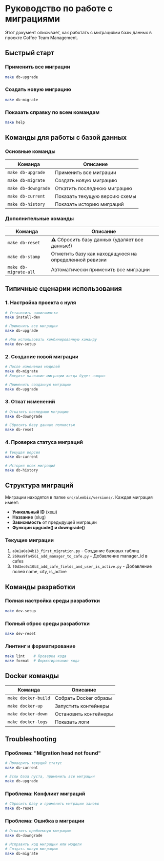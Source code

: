 # Руководство по работе с миграциями

Этот документ описывает, как работать с миграциями базы данных в проекте Coffee Team Management.

## Быстрый старт

### Применить все миграции
```bash
make db-upgrade
```

### Создать новую миграцию
```bash
make db-migrate
```

### Показать справку по всем командам
```bash
make help
```

## Команды для работы с базой данных

### Основные команды

| Команда | Описание |
|---------|----------|
| `make db-upgrade` | Применить все миграции |
| `make db-migrate` | Создать новую миграцию |
| `make db-downgrade` | Откатить последнюю миграцию |
| `make db-current` | Показать текущую версию схемы |
| `make db-history` | Показать историю миграций |

### Дополнительные команды

| Команда | Описание |
|---------|----------|
| `make db-reset` | ⚠️ Сбросить базу данных (удаляет все данные!) |
| `make db-stamp` | Отметить базу как находящуюся на определенной ревизии |
| `make db-migrate-all` | Автоматически применить все миграции |

## Типичные сценарии использования

### 1. Настройка проекта с нуля
```bash
# Установить зависимости
make install-dev

# Применить все миграции
make db-upgrade

# Или использовать комбинированную команду
make dev-setup
```

### 2. Создание новой миграции
```bash
# После изменения моделей
make db-migrate
# Введите название миграции когда будет запрос

# Применить созданную миграцию
make db-upgrade
```

### 3. Откат изменений
```bash
# Откатить последнюю миграцию
make db-downgrade

# Сбросить базу данных полностью
make db-reset
```

### 4. Проверка статуса миграций
```bash
# Текущая версия
make db-current

# История всех миграций
make db-history
```

## Структура миграций

Миграции находятся в папке `src/alembic/versions/`. Каждая миграция имеет:

- **Уникальный ID** (хеш)
- **Название** (slug)
- **Зависимость** от предыдущей миграции
- **Функции upgrade() и downgrade()**

### Текущие миграции

1. `a8e1a0e84b13_first_migration.py` - Создание базовых таблиц
2. `269aa9fa4561_add_manager_to_cafe.py` - Добавление manager_id в cafes
3. `f0d3ec0c10b3_add_cafe_fields_and_user_is_active.py` - Добавление полей name, city, is_active



## Команды разработки

### Полная настройка среды разработки
```bash
make dev-setup
```

### Полный сброс среды разработки
```bash
make dev-reset
```

### Линтинг и форматирование
```bash
make lint    # Проверка кода
make format  # Форматирование кода
```

## Docker команды

| Команда | Описание |
|---------|----------|
| `make docker-build` | Собрать Docker образы |
| `make docker-up` | Запустить контейнеры |
| `make docker-down` | Остановить контейнеры |
| `make docker-logs` | Показать логи |

## Troubleshooting

### Проблема: "Migration head not found"
```bash
# Проверить текущий статус
make db-current

# Если база пуста, применить все миграции
make db-upgrade
```

### Проблема: Конфликт миграций
```bash
# Сбросить базу и применить миграции заново
make db-reset
```

### Проблема: Ошибка в миграции
```bash
# Откатить проблемную миграцию
make db-downgrade

# Исправить код миграции или модели
# Создать новую миграцию
make db-migrate
```